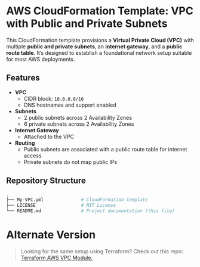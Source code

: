 # AWS CloudFormation Template: VPC with Public and Private Subnets

This CloudFormation template provisions a **Virtual Private Cloud (VPC)** with multiple **public and private subnets**, an **internet gateway**, and a **public route table**. It’s designed to establish a foundational network setup suitable for most AWS deployments.


## Features

- **VPC**
  - CIDR block: `10.0.0.0/16`
  - DNS hostnames and support enabled
- **Subnets**
  - 2 public subnets across 2 Availability Zones
  - 6 private subnets across 2 Availability Zones
- **Internet Gateway**
  - Attached to the VPC
- **Routing**
  - Public subnets are associated with a public route table for internet access
  - Private subnets do not map public IPs


## Repository Structure

```bash
.
├── My-VPC.yml              # CloudFormation template
├── LICENSE                 # MIT License
└── README.md               # Project documentation (this file)
```

# Alternate Version
> Looking for the same setup using Terraform? Check out this repo: [Terraform AWS VPC Module.](https://github.com/harshkhalkar/terraform-aws-vpc.git)

